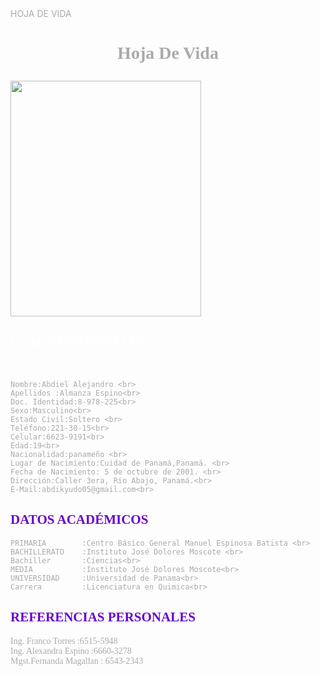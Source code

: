 <!DOCTYPE html>

<html>

<head>
HOJA DE VIDA
</head><br>

<body>
<body style="color:    #AAAAAA ;background-color:soft gray;">

<h1><font face="Times New Roman"><p align="center">Hoja De Vida</font></h1></p>
<img src=<img src="Foto de Grad 03.2.jpeg" width="305" height="377"> 
<br>
<p align="justify"><h2><font color="FFFFFF"><font face="Times New Roman"> DATOS PERSONALES</font></font></h2></p>
<font face="Times New Roman"><br>

    Nombre:Abdiel Alejandro <br>
    Apellidos :Almanza Espino<br>
    Doc. Identidad:8-978-225<br>
    Sexo:Masculino<br>
    Estado Civil:Soltero <br>
    Teléfono:221-30-15<br>
    Celular:6623-9191<br>
    Edad:19<br>
    Nacionalidad:panameño <br> 
    Lugar de Nacimiento:Cuidad de Panamá,Panamá. <br> 
    Fecha de Nacimiento: 5 de octubre de 2001. <br>  
    Dirección:Caller 3era, Rio Abajo, Panamá.<br>
    E-Mail:abdikyudo05@gmail.com<br>

   
       
<p align="justify"><h2><font color="#6600CC">DATOS ACADÉMICOS</font></h2></p>

    PRIMARIA        :Centro Básico General Manuel Espinosa Batista <br>
    BACHILLERATO    :Instituto José Dolores Moscote <br>
    Bachiller       :Ciencias<br>
    MEDIA           :Instituto José Dolores Moscote<br>
    UNIVERSIDAD     :Universidad de Panama<br>
    Carrera         :Licenciatura en Quimica<br>



<p align="justify"><h2><font color="#6600CC">REFERENCIAS PERSONALES</font></h2></p>

Ing. Franco Torres      :6515-5948<br>
Ing. Alexandra Espino   :6660-3278<br>
Mgst.Fernanda  Magallan : 6543-2343 <br>

